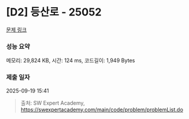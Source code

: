# [D2] 등산로 - 25052 

[문제 링크](https://swexpertacademy.com/main/code/problem/problemDetail.do?contestProbId=AZiyl6OKpUjHBIP9) 

### 성능 요약

메모리: 29,824 KB, 시간: 124 ms, 코드길이: 1,949 Bytes

### 제출 일자

2025-09-19 15:41



> 출처: SW Expert Academy, https://swexpertacademy.com/main/code/problem/problemList.do